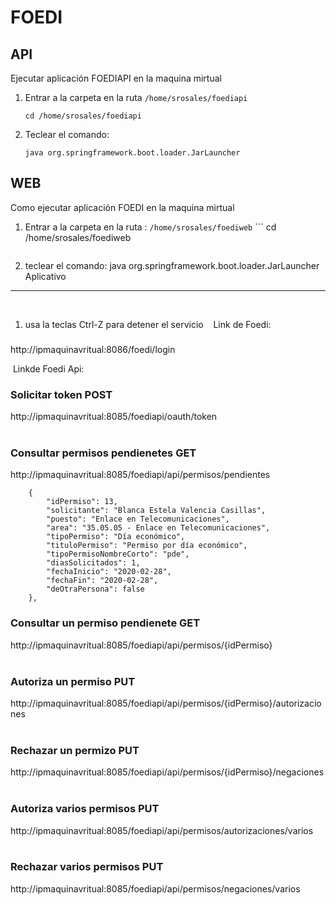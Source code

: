 FOEDI
=====

API
---
Ejecutar‌ ‌aplicación‌ ‌FOEDIAPI‌ ‌en‌ ‌la‌ ‌maquina‌ ‌mirtual‌ ‌

1. ‌Entrar‌ ‌a‌ ‌la‌ ‌carpeta‌ ‌en‌ ‌la‌ ‌ruta‌ ```/home/srosales/foediapi``` 
    ```
    cd /home/srosales/foediapi‌ ‌
    ```

2. Teclear‌ ‌el‌ ‌comando:
    ```
    ‌java‌ ‌org.springframework.boot.loader.JarLauncher‌ ‌
    ```

WEB
---
 ‌Como‌ ‌ejecutar‌ ‌aplicación‌ ‌FOEDI‌ ‌en‌ ‌la‌ ‌maquina‌ ‌mirtual‌ ‌

1. Entrar‌ ‌a‌ ‌la‌ ‌carpeta‌ ‌en‌ ‌la‌ ‌ruta‌ ‌:‌ ‌```/home/srosales/foediweb```
        ```
    cd /home/srosales/foediweb ‌
    ```

2. ‌teclear‌ ‌el‌ ‌comando:‌ ‌java‌ ‌org.springframework.boot.loader.JarLauncher‌ ‌
 ‌
 ‌
Aplicativo‌ ‌
----------
‌ ‌
1. ‌usa‌ ‌la‌ ‌teclas‌ ‌Ctrl-Z‌ ‌para‌ ‌detener‌ ‌el‌ ‌servicio‌ ‌
 ‌
 ‌
Link‌ ‌de‌ ‌Foedi:‌ 
###  ###
    
http://ipmaquinavritual:8086/foedi/login‌   
    
 ‌
Linkde‌ ‌Foedi‌ ‌Api:‌ ‌
 ‌
### Solicitar‌ ‌token‌ ‌POST‌ ‌ ###
    
http://ipmaquinavritual:8085/foediapi/oauth/token‌  
     ‌
### Consultar‌ ‌permisos‌ ‌pendienetes‌ ‌GET‌ ‌ ###
    
http://ipmaquinavritual:8085/foediapi/api/permisos/pendientes‌  
```
    {
        "idPermiso": 13,
        "solicitante": "Blanca Estela Valencia Casillas",
        "puesto": "Enlace en Telecomunicaciones",
        "area": "35.05.05 - Enlace en Telecomunicaciones",
        "tipoPermiso": "Día económico",
        "tituloPermiso": "Permiso por día económico",
        "tipoPermisoNombreCorto": "pde",
        "diasSolicitados": 1,
        "fechaInicio": "2020-02-28",
        "fechaFin": "2020-02-28",
        "deOtraPersona": false
    },
```
### Consultar‌ ‌un‌ ‌permiso‌ ‌pendienete‌ ‌GET‌ ‌ ###
    
http://ipmaquinavritual:8085/foediapi/api/permisos/{idPermiso}‌  
     ‌
### Autoriza‌ ‌un‌ ‌permiso‌ ‌PUT‌ ‌ ###
    
http://ipmaquinavritual:8085/foediapi/api/permisos/{idPermiso}/autorizaciones‌  
     ‌
### Rechazar‌ ‌un‌ ‌permizo‌ ‌PUT‌ ‌ ###
    
http://ipmaquinavritual:8085/foediapi/api/permisos/{idPermiso}/negaciones‌  
     ‌
### Autoriza‌ ‌varios‌ ‌permisos‌ ‌PUT‌ ‌ ###
    
http://ipmaquinavritual:8085/foediapi/api/permisos/autorizaciones/varios‌  
     ‌
### Rechazar‌ ‌varios‌ ‌permisos‌ ‌PUT‌ ‌ ###
    
http://ipmaquinavritual:8085/foediapi/api/permisos/negaciones/varios‌  
     ‌
